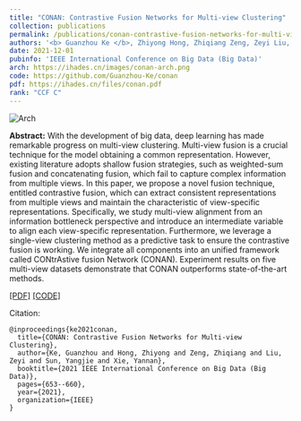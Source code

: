 ```yaml
---
title: "CONAN: Contrastive Fusion Networks for Multi-view Clustering"
collection: publications
permalink: /publications/conan-contrastive-fusion-networks-for-multi-view-clustering
authors: '<b> Guanzhou Ke </b>, Zhiyong Hong, Zhiqiang Zeng, Zeyi Liu, Yangjie Sun, and Yannan Xie'
date: 2021-12-01
pubinfo: 'IEEE International Conference on Big Data (Big Data)'
arch: https://ihades.cn/images/conan-arch.png
code: https://github.com/Guanzhou-Ke/conan
pdf: https://ihades.cn/files/conan.pdf
rank: "CCF C"
---
```


![Arch](https://ihades.cn/images/conan-arch.png)


**Abstract:** With the development of big data, deep learning has made remarkable progress on multi-view clustering. Multi-view fusion is a crucial technique for the model obtaining a common representation. However, existing literature adopts shallow fusion strategies, such as weighted-sum fusion and concatenating fusion, which fail to capture complex information from multiple views. In this paper, we propose a novel fusion technique, entitled contrastive fusion, which can extract consistent representations from multiple views and maintain the characteristic of view-specific representations. Specifically, we study multi-view alignment from an information bottleneck perspective and introduce an intermediate variable to align each view-specific representation. Furthermore, we leverage a single-view clustering method as a predictive task to ensure the contrastive fusion is working. We integrate all components into an unified framework called CONtrAstive fusion Network (CONAN). Experiment results on five multi-view datasets demonstrate that CONAN outperforms state-of-the-art methods.


[\[PDF\]](https://ihades.cn/files/conan.pdf) [\[CODE\]](https://github.com/Guanzhou-Ke/conan)

Citation:

```
@inproceedings{ke2021conan,
  title={CONAN: Contrastive Fusion Networks for Multi-view Clustering},
  author={Ke, Guanzhou and Hong, Zhiyong and Zeng, Zhiqiang and Liu, Zeyi and Sun, Yangjie and Xie, Yannan},
  booktitle={2021 IEEE International Conference on Big Data (Big Data)},
  pages={653--660},
  year={2021},
  organization={IEEE}
}
```